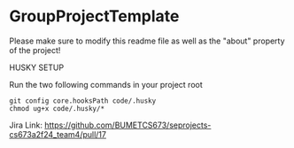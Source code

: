 # GroupProjectTemplate
Please make sure to modify this readme file as well as the "about" property of the project!

HUSKY SETUP

Run the two following commands in your project root

```
git config core.hooksPath code/.husky
chmod ug+x code/.husky/*
```
Jira Link: https://github.com/BUMETCS673/seprojects-cs673a2f24_team4/pull/17
